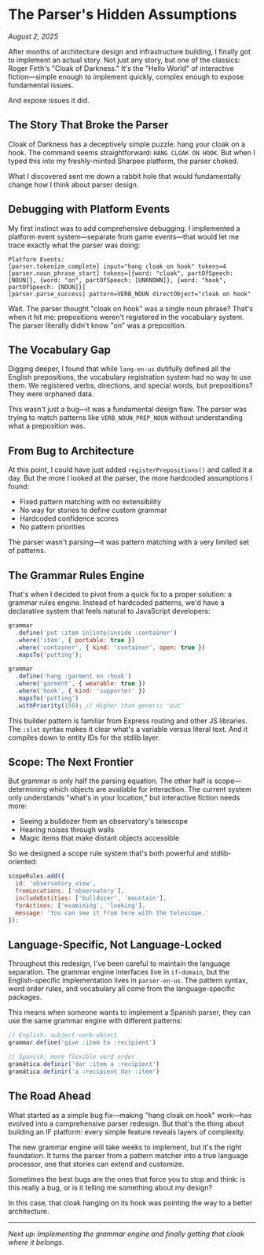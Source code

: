 # The Parser's Hidden Assumptions

*August 2, 2025*

After months of architecture design and infrastructure building, I finally got to implement an actual story. Not just any story, but one of the classics: Roger Firth's "Cloak of Darkness." It's the "Hello World" of interactive fiction—simple enough to implement quickly, complex enough to expose fundamental issues.

And expose issues it did.

## The Story That Broke the Parser

Cloak of Darkness has a deceptively simple puzzle: hang your cloak on a hook. The command seems straightforward: `HANG CLOAK ON HOOK`. But when I typed this into my freshly-minted Sharpee platform, the parser choked.

What I discovered sent me down a rabbit hole that would fundamentally change how I think about parser design.

## Debugging with Platform Events

My first instinct was to add comprehensive debugging. I implemented a platform event system—separate from game events—that would let me trace exactly what the parser was doing:

```
Platform Events:
[parser.tokenize_complete] input="hang cloak on hook" tokens=4
[parser.noun_phrase_start] tokens=[{word: "cloak", partOfSpeech: [NOUN]}, {word: "on", partOfSpeech: [UNKNOWN]}, {word: "hook", partOfSpeech: [NOUN]}]
[parser.parse_success] pattern=VERB_NOUN directObject="cloak on hook"
```

Wait. The parser thought "cloak on hook" was a single noun phrase? That's when it hit me: prepositions weren't registered in the vocabulary system. The parser literally didn't know "on" was a preposition.

## The Vocabulary Gap

Digging deeper, I found that while `lang-en-us` dutifully defined all the English prepositions, the vocabulary registration system had no way to use them. We registered verbs, directions, and special words, but prepositions? They were orphaned data.

This wasn't just a bug—it was a fundamental design flaw. The parser was trying to match patterns like `VERB_NOUN_PREP_NOUN` without understanding what a preposition was.

## From Bug to Architecture

At this point, I could have just added `registerPrepositions()` and called it a day. But the more I looked at the parser, the more hardcoded assumptions I found:

- Fixed pattern matching with no extensibility
- No way for stories to define custom grammar
- Hardcoded confidence scores
- No pattern priorities

The parser wasn't parsing—it was pattern matching with a very limited set of patterns.

## The Grammar Rules Engine

That's when I decided to pivot from a quick fix to a proper solution: a grammar rules engine. Instead of hardcoded patterns, we'd have a declarative system that feels natural to JavaScript developers:

```javascript
grammar
  .define('put :item in|into|inside :container')
  .where('item', { portable: true })
  .where('container', { kind: 'container', open: true })
  .mapsTo('putting');

grammar
  .define('hang :garment on :hook')
  .where('garment', { wearable: true })
  .where('hook', { kind: 'supporter' })
  .mapsTo('putting')
  .withPriority(150); // Higher than generic 'put'
```

This builder pattern is familiar from Express routing and other JS libraries. The `:slot` syntax makes it clear what's a variable versus literal text. And it compiles down to entity IDs for the stdlib layer.

## Scope: The Next Frontier

But grammar is only half the parsing equation. The other half is scope—determining which objects are available for interaction. The current system only understands "what's in your location," but interactive fiction needs more:

- Seeing a bulldozer from an observatory's telescope
- Hearing noises through walls
- Magic items that make distant objects accessible

So we designed a scope rule system that's both powerful and stdlib-oriented:

```javascript
scopeRules.add({
  id: 'observatory_view',
  fromLocations: ['observatory'],
  includeEntities: ['bulldozer', 'mountain'],
  forActions: ['examining', 'looking'],
  message: 'You can see it from here with the telescope.'
});
```

## Language-Specific, Not Language-Locked

Throughout this redesign, I've been careful to maintain the language separation. The grammar engine interfaces live in `if-domain`, but the English-specific implementation lives in `parser-en-us`. The pattern syntax, word order rules, and vocabulary all come from the language-specific packages.

This means when someone wants to implement a Spanish parser, they can use the same grammar engine with different patterns:

```javascript
// English: subject-verb-object
grammar.define('give :item to :recipient')

// Spanish: more flexible word order
gramática.definir('dar :item a :recipient')
gramática.definir('a :recipient dar :item')
```

## The Road Ahead

What started as a simple bug fix—making "hang cloak on hook" work—has evolved into a comprehensive parser redesign. But that's the thing about building an IF platform: every simple feature reveals layers of complexity.

The new grammar engine will take weeks to implement, but it's the right foundation. It turns the parser from a pattern matcher into a true language processor, one that stories can extend and customize.

Sometimes the best bugs are the ones that force you to stop and think: is this really a bug, or is it telling me something about my design?

In this case, that cloak hanging on its hook was pointing the way to a better architecture.

---

*Next up: Implementing the grammar engine and finally getting that cloak where it belongs.*